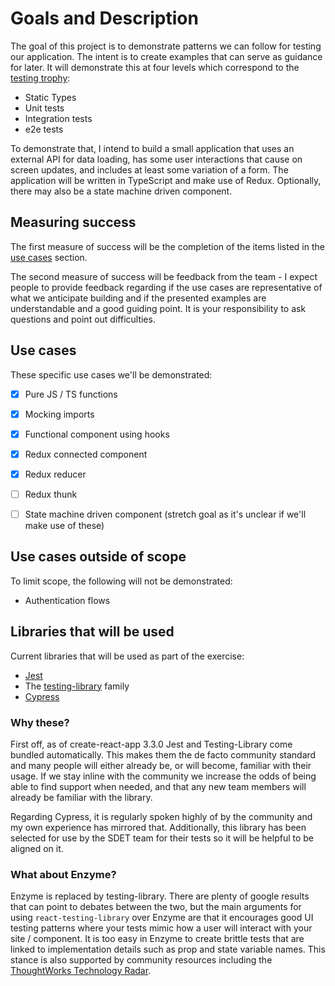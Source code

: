 # Goals and Description

The goal of this project is to demonstrate patterns we can follow for testing our application. The intent is to create examples that can serve as guidance for later. It will demonstrate this at four levels which correspond to the [testing trophy](https://kentcdodds.com/blog/write-tests):

- Static Types
- Unit tests
- Integration tests
- e2e tests

To demonstrate that, I intend to build a small application that uses an external API for data loading, has some user interactions that cause on screen updates, and includes at least some variation of a form. The application will be written in TypeScript and make use of Redux. Optionally, there may also be a state machine driven component.

## Measuring success

The first measure of success will be the completion of the items listed in the [use cases](#use-cases) section.

The second measure of success will be feedback from the team - I expect people to provide feedback regarding if the use cases are representative of what we anticipate building and if the presented examples are understandable and a good guiding point. It is your responsibility to ask questions and point out difficulties.

## Use cases

These specific use cases we'll be demonstrated:

- [x] Pure JS / TS functions

- [x] Mocking imports

- [x] Functional component using hooks

- [x] Redux connected component

- [x] Redux reducer

- [ ] Redux thunk

- [ ] State machine driven component (stretch goal as it's unclear if we'll make use of these)

## Use cases outside of scope

To limit scope, the following will not be demonstrated:

- Authentication flows

## Libraries that will be used

Current libraries that will be used as part of the exercise:

- [Jest](https://jestjs.io/)
- The [testing-library](https://testing-library.com/) family
- [Cypress](https://www.cypress.io/)

### Why these?

First off, as of create-react-app 3.3.0 Jest and Testing-Library come bundled automatically. This makes them the de facto community standard and many people will either already be, or will become, familiar with their usage. If we stay inline with the community we increase the odds of being able to find support when needed, and that any new team members will already be familiar with the library.

Regarding Cypress, it is regularly spoken highly of by the community and my own experience has mirrored that. Additionally, this library has been selected for use by the SDET team for their tests so it will be helpful to be aligned on it.

### What about Enzyme?

Enzyme is replaced by testing-library. There are plenty of google results that can point to debates between the two, but the main arguments for using `react-testing-library` over Enzyme are that it encourages good UI testing patterns where your tests mimic how a user will interact with your site / component. It is too easy in Enzyme to create brittle tests that are linked to implementation details such as prop and state variable names. This stance is also supported by community resources including the [ThoughtWorks Technology Radar](https://www.thoughtworks.com/radar/languages-and-frameworks?blipid=201904035).

